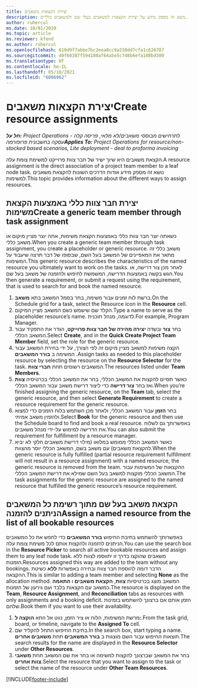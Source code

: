 ```yaml
---
title: יצירת הקצאות משאבים
description: נושא זה מספק מידע על יצירת הקצאות למשאבים בעלי שם ולמשאבים כלליים.
author: ruhercul
ms.date: 10/01/2020
ms.topic: article
ms.reviewer: kfend
ms.author: ruhercul
ms.openlocfilehash: 610d9f7abbe7bc2eea8cc9a238dd7cfa1c626787
ms.sourcegitcommit: 40f68387f594180af64a5e5c748b6efa188bd300
ms.translationtype: HT
ms.contentlocale: he-IL
ms.lasthandoff: 05/10/2021
ms.locfileid: "6006962"
---
```

# <a name="create-resource-assignments"></a><span data-ttu-id="ad161-103">יצירת הקצאות משאבים</span><span class="sxs-lookup"><span data-stu-id="ad161-103">Create resource assignments</span></span>

<span data-ttu-id="ad161-104">_**חל על:** Project Operations לתרחישים מבוססי משאבים/לא מלאי, פריסה קלה - עסקה בחשבונית פרופורמה_</span><span class="sxs-lookup"><span data-stu-id="ad161-104">_**Applies To:** Project Operations for resource/non-stocked based scenarios, Lite deployment - deal to proforma invoicing_</span></span>


<span data-ttu-id="ad161-105">הקצאת משאבים היא שיוך ישיר של חבר צוות פרוייקט למשימת צומת עלה.</span><span class="sxs-lookup"><span data-stu-id="ad161-105">A resource assignment is the direct association of a project team member to a leaf node task.</span></span> <span data-ttu-id="ad161-106">נושא זה מספק מידע אודות הדרכים השונות להקצאת משאבים למשימות.</span><span class="sxs-lookup"><span data-stu-id="ad161-106">This topic provides information about the different ways to assign resources.</span></span>

## <a name="create-a-generic-team-member-through-task-assignment"></a><span data-ttu-id="ad161-107">יצירת חבר צוות כללי באמצעות הקצאת משימות</span><span class="sxs-lookup"><span data-stu-id="ad161-107">Create a generic team member through task assignment</span></span>


<span data-ttu-id="ad161-108">כשאתה יוצר חבר צוות כללי באמצעות הקצאת משימות, אתה יוצר מציין מיקום או משאב כללי.</span><span class="sxs-lookup"><span data-stu-id="ad161-108">When you create a generic team member through task assignment, you create a placeholder or generic resource.</span></span> <span data-ttu-id="ad161-109">משאב כללי זה מתאר את המאפיינים של המשאב בעל השם, שבסופו של דבר תרצה שיעבוד על המשימות.</span><span class="sxs-lookup"><span data-stu-id="ad161-109">This generic resource describes the characteristics of the named resource you ultimately want to work on the tasks.</span></span> <span data-ttu-id="ad161-110">לאחר מכן צור דרישה, או הגש בקשה באמצעות הדרישה, המשמשת לחיפוש ולהזמנה של משאב בעל שם.</span><span class="sxs-lookup"><span data-stu-id="ad161-110">You then generate a requirement, or submit a request using the requirement, that is used to search for and book the named resource.</span></span>

1. <span data-ttu-id="ad161-111">ברשת לוח זמנים עבור משימה, בחר בסמל המשאב בתא **משאב**.</span><span class="sxs-lookup"><span data-stu-id="ad161-111">On the Schedule grid for a task, select the Resource icon in the **Resource** cell.</span></span>
2. <span data-ttu-id="ad161-112">הקלד שם שישמש כשם המשאב מציין המיקום.</span><span class="sxs-lookup"><span data-stu-id="ad161-112">Type a name to serve as the placeholder resource’s name.</span></span> <span data-ttu-id="ad161-113">לדוגמה, מנהל תוכנית.</span><span class="sxs-lookup"><span data-stu-id="ad161-113">For example, Program Manager.</span></span>
3. <span data-ttu-id="ad161-114">בחר **צור** ובשדה **יצירה מהירה של חבר צוות פרוייקט**, הגדר את התפקיד עבור המשאב הכללי.</span><span class="sxs-lookup"><span data-stu-id="ad161-114">Select **Create**, and in the **Quick Create Project Team Member** field, set the role for the generic resource.</span></span>
4. <span data-ttu-id="ad161-115">הקצה משימות למשאב מציין מיקום זה לפי הצורך, על ידי בחירת המשאב עבור המשימה ב **בורר המשאבים** .</span><span class="sxs-lookup"><span data-stu-id="ad161-115">Assign tasks as needed to this placeholder resource by selecting the resource on the **Resource Selector** for the task.</span></span> <span data-ttu-id="ad161-116">המשאבים רשומים תחת **חברי צוות**.</span><span class="sxs-lookup"><span data-stu-id="ad161-116">The resources listed under **Team Members**.</span></span>
5. <span data-ttu-id="ad161-117">כאשר תסיים להקצות את המשאב הכללי, בחר את המשאב הכללי בכרטיסיה **צוות** ואז בחר **צור דרישה** כדי ליצור דרישת משאב עבור המשאב הכללי.</span><span class="sxs-lookup"><span data-stu-id="ad161-117">When you’re finished assigning the generic resource, on the **Team** tab, select the generic resource, and then select **Generate Requirement** to create a resource requirement for the generic resource.</span></span>
6. <span data-ttu-id="ad161-118">בחר **הזמן** עבור המשאב הכללי, ולאחר מכן השתמש בלוח הזמנים כדי למצוא ולהזמין משאב אמיתי.</span><span class="sxs-lookup"><span data-stu-id="ad161-118">Select **Book** for the generic resource and then use the Schedule board to find and book a real resource.</span></span> <span data-ttu-id="ad161-119">באפשרותך גם לשלוח את הדרישה למימוש על-ידי מנהל משאבים.</span><span class="sxs-lookup"><span data-stu-id="ad161-119">You can also submit the requirement for fulfillment by a resource manager.</span></span>
7. <span data-ttu-id="ad161-120">כאשר המשאב הכללי ממומש במלואו (מילוי דרישת משאבים חלקי לא יביא להקצאת משאבים) עם משאב בשם, המשאב הכללי יוסר מהצוות.</span><span class="sxs-lookup"><span data-stu-id="ad161-120">When the generic resource is fully fulfilled (partial resource requirement fulfillment will not result in a resource assignment) with a named resource, the generic resource is removed from the team.</span></span> <span data-ttu-id="ad161-121">ההקצאות של המשימות עבור המשאב הכללי מוקצות למשאב בעל השם שמילא את דרישת המשאב הכללי.</span><span class="sxs-lookup"><span data-stu-id="ad161-121">The task assignments for the generic resource are assigned to the named resource that fulfilled the generic resource’s resource requirement.</span></span>

## <a name="assign-a-named-resource-from-the-list-of-all-bookable-resources"></a><span data-ttu-id="ad161-122">הקצאת משאב בעל שם מתוך רשימת כל המשאבים הניתנים להזמנה</span><span class="sxs-lookup"><span data-stu-id="ad161-122">Assign a named resource from the list of all bookable resources</span></span>

<span data-ttu-id="ad161-123">באפשרותך להשתמש בתיבת החיפוש **בורר המשאבים** כדי לחפש את כל המשאבים הניתנים להזמנה ולהקצות אותם לכל משימת צומת עלה.</span><span class="sxs-lookup"><span data-stu-id="ad161-123">You can use the search box in the **Resource Picker** to search all active bookable resources and assign them to any leaf node task.</span></span> <span data-ttu-id="ad161-124">משאבים שהוקצו בדרך זו יתווספו לצוות ללא הזמנות.</span><span class="sxs-lookup"><span data-stu-id="ad161-124">Resources assigned this way are added to the team without any bookings.</span></span> <span data-ttu-id="ad161-125">הדבר דומה להוספת חבר צוות ובחירה באפשרות **ללא** כשיטת ההקצאה.</span><span class="sxs-lookup"><span data-stu-id="ad161-125">This is similar to adding a team member and selecting **None** as the allocation method.</span></span> <span data-ttu-id="ad161-126">המשאב מוצג בכרטיסיות **צוות**, **הקצאת משאבים** ו **התאמה** כמשאב עם הקצאות בלבד ועם גירעון של הזמנות.</span><span class="sxs-lookup"><span data-stu-id="ad161-126">The resource is displayed on the **Team**, **Resource Assignment**, and **Reconciliation** tabs as resources with only assignments and a booking deficit.</span></span> <span data-ttu-id="ad161-127">הזמן אותם אם ברצונך להשתמש בזמינות שלהם.</span><span class="sxs-lookup"><span data-stu-id="ad161-127">Book them if you want to use their availability.</span></span>

1. <span data-ttu-id="ad161-128">מרשת המשימות, הלוח או ציר הזמן, נווט אל התא **הוקצה ל:**.</span><span class="sxs-lookup"><span data-stu-id="ad161-128">From the task grid, board, or timeline, navigate to the **Assigned To** cell.</span></span>
2. <span data-ttu-id="ad161-129">בתיבת החיפוש התחל להקליד שם.</span><span class="sxs-lookup"><span data-stu-id="ad161-129">In the search box, start typing a name.</span></span> <span data-ttu-id="ad161-130">תוצאות החיפוש עבור השם מוצגות ב **בורר המשאבים** תחת **משאבים אחרים**.</span><span class="sxs-lookup"><span data-stu-id="ad161-130">The search results for the name are displayed in the **Resource Selector** under **Other Resources**.</span></span>
3. <span data-ttu-id="ad161-131">בחר את המשאב שברצונך להקצות למשימה או בחר את שם המשאב תחת **משאבי צוות אחרים**.</span><span class="sxs-lookup"><span data-stu-id="ad161-131">Select the resource that you want to assign to the task or select the name of the resource under **Other Team Resources**.</span></span>


[!INCLUDE[footer-include](../includes/footer-banner.md)]
